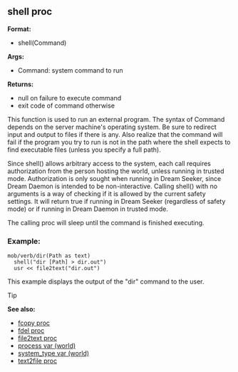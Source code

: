 ## shell proc

**Format:**
+   shell(Command)

**Args:**
+   Command: system command to run

**Returns:**
+   null on failure to execute command
+   exit code of command otherwise

This function is used to run an external program. The syntax of
Command depends on the server machine\'s operating system. Be sure to
redirect input and output to files if there is any. Also realize that
the command will fail if the program you try to run is not in the path
where the shell expects to find executable files (unless you specify a
full path). 

Since shell() allows arbitrary access to the
system, each call requires authorization from the person hosting the
world, unless running in trusted mode. Authorization is only sought when
running in Dream Seeker, since Dream Daemon is intended to be
non-interactive. Calling shell() with no arguments is a way of checking
if it is allowed by the current safety settings. It will return true if
running in Dream Seeker (regardless of safety mode) or if running in
Dream Daemon in trusted mode. 

The calling proc will sleep until
the command is finished executing.
### Example:

```dm
mob/verb/dir(Path as text)
  shell("dir [Path] > dir.out")
  usr << file2text("dir.out")
```

This example displays the output of the "dir" command to the user.

> [!TIP] 
> **See also:**
> +   [fcopy proc](/ref/proc/fcopy.md) 
> +   [fdel proc](/ref/proc/fdel.md) 
> +   [file2text proc](/ref/proc/file2text.md) 
> +   [process var (world)](/ref/world/var/process.md) 
> +   [system_type var (world)](/ref/world/var/system_type.md) 
> +   [text2file proc](/ref/proc/text2file.md) 